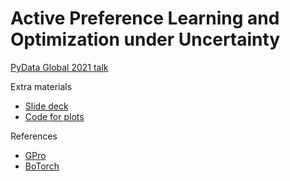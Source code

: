 # Active Preference Learning and Optimization under Uncertainty

[PyData Global 2021 talk](https://www.youtube.com/watch?v=WfJsS2KzBNo)

Extra materials
- [Slide deck](https://www.icloud.com/keynote/0oPmUGwFRfKM-GpsEFV0aqQXg#preference_optimization_%E2%80%94_pydata)
- [Code for plots](https://github.com/KrisNguyen135/Talks/tree/main/2021_10_preference_opt/notebooks)

References
- [GPro](https://github.com/chariff/GPro)
- [BoTorch](https://botorch.org/)

